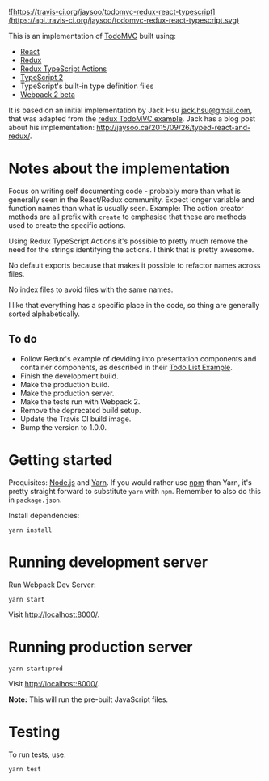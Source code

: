 ![https://travis-ci.org/jaysoo/todomvc-redux-react-typescript](https://api.travis-ci.org/jaysoo/todomvc-redux-react-typescript.svg)

This is an implementation of [TodoMVC](http://todomvc.com/) built using:

- [React](http://facebook.github.io/react/)
- [Redux](https://github.com/rackt/redux)
- [Redux TypeScript Actions](https://github.com/aikoven/redux-typescript-actions)
- [TypeScript 2](http://www.typescriptlang.org/)
- TypeScript's built-in type definition files
- [Webpack 2 beta](http://webpack.js.org/)

It is based on an initial implementation by Jack Hsu <jack.hsu@gmail.com>, that was adapted from the [redux TodoMVC example](https://github.com/rackt/redux/tree/master/examples/todomvc). Jack has a blog post about his implementation: http://jaysoo.ca/2015/09/26/typed-react-and-redux/.

# Notes about the implementation

Focus on writing self documenting code - probably more than what is generally seen in the React/Redux community. Expect longer variable and function names than what is usually seen. Example: The action creator methods are all prefix with `create` to emphasise that these are methods used to create the specific actions.

Using Redux TypeScript Actions it's possible to pretty much remove the need for the strings identifying the actions. I think that is pretty awesome.

No default exports because that makes it possible to refactor names across files.

No index files to avoid files with the same names.

I like that everything has a specific place in the code, so thing are generally sorted alphabetically.

## To do

- Follow Redux's example of deviding into presentation components and container components, as described in their [Todo List Example](http://redux.js.org/docs/basics/ExampleTodoList.html).
- Finish the development build.
- Make the production build.
- Make the production server.
- Make the tests run with Webpack 2.
- Remove the deprecated build setup.
- Update the Travis CI build image.
- Bump the version to 1.0.0.

# Getting started

Prequisites: [Node.js](https://nodejs.org/en/) and [Yarn](https://yarnpkg.com/). If you would rather use [npm](https://www.npmjs.com/) than Yarn, it's pretty straight forward to substitute `yarn` with `npm`. Remember to also do this in `package.json`.

Install dependencies:

    yarn install

# Running development server

Run Webpack Dev Server:

    yarn start

Visit [http://localhost:8000/](http://localhost:8000/).

# Running production server

    yarn start:prod

Visit [http://localhost:8000/](http://localhost:8000/).

**Note:** This will run the pre-built JavaScript files.

# Testing

To run tests, use:

    yarn test